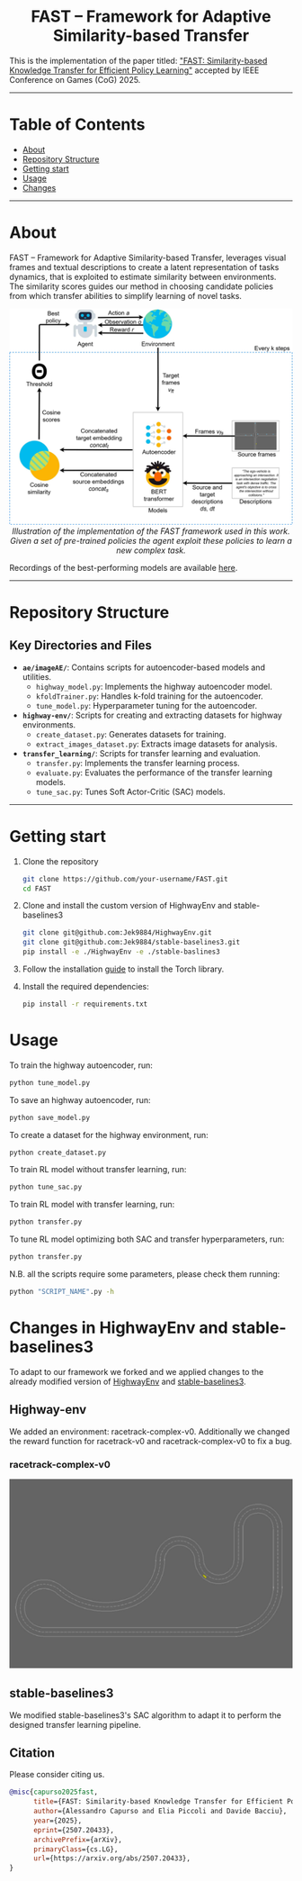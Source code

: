 <div align="center">
  <h1 align="center">FAST – Framework for Adaptive Similarity-based Transfer</h1>
</div>

This is the implementation of the paper titled: ["FAST: Similarity-based Knowledge Transfer for Efficient Policy Learning"](https://arxiv.org/abs/2507.20433) accepted by IEEE Conference on Games (CoG) 2025.

---

# Table of Contents
- [About](#about)
- [Repository Structure](#repository-structure)
- [Getting start](#getting-start)
- [Usage](#usage)
- [Changes](#changes-in-highwayenv-and-stable-baselines3)

---

# About
FAST – Framework for Adaptive Similarity-based Transfer, leverages visual frames and textual descriptions to create a latent representation of tasks dynamics, that is exploited to estimate similarity between environments. The similarity scores guides our method in choosing candidate policies from which transfer abilities to simplify learning of novel tasks.

 <p align="center">
  <img src="images/FAST_schema.jpg" alt="FAST_schema" /><br />
  <em>Illustration of the implementation of the FAST framework used in this work. Given a set of pre-trained policies the agent exploit these policies to learn a new complex task.</em>
</p>

Recordings of the best-performing models are available [here](https://github.com/Jek9884/FAST-Video-Results).

---

# Repository Structure

## Key Directories and Files
- **`ae/imageAE/`**: Contains scripts for autoencoder-based models and utilities.
  - `highway_model.py`: Implements the highway autoencoder model.
  - `kfoldTrainer.py`: Handles k-fold training for the autoencoder.
  - `tune_model.py`: Hyperparameter tuning for the autoencoder.
- **`highway-env/`**: Scripts for creating and extracting datasets for highway environments.
  - `create_dataset.py`: Generates datasets for training.
  - `extract_images_dataset.py`: Extracts image datasets for analysis.
- **`transfer_learning/`**: Scripts for transfer learning and evaluation.
  - `transfer.py`: Implements the transfer learning process.
  - `evaluate.py`: Evaluates the performance of the transfer learning models.
  - `tune_sac.py`: Tunes Soft Actor-Critic (SAC) models.

---

# Getting start

1. Clone the repository
   ```bash
   git clone https://github.com/your-username/FAST.git
   cd FAST
   ```

2. Clone and install the custom version of HighwayEnv and stable-baselines3
    ```bash
    git clone git@github.com:Jek9884/HighwayEnv.git
    git clone git@github.com:Jek9884/stable-baselines3.git
    pip install -e ./HighwayEnv -e ./stable-baslines3
    ```

3. Follow the installation [guide](https://pytorch.org/get-started/locally/) to install the Torch library.

4. Install the required dependencies:
    ```bash
    pip install -r requirements.txt
    ```

# Usage
To train the highway autoencoder, run:
   ```bash
   python tune_model.py
   ```

To save an highway autoencoder, run:
   ```bash
   python save_model.py
   ```

To create a dataset for the highway environment, run:
   ```bash
   python create_dataset.py
   ```

To train RL model without transfer learning, run:

   ```bash
   python tune_sac.py
   ```

To train RL model with transfer learning, run:

   ```bash
   python transfer.py
   ```

To tune RL model optimizing both SAC and transfer hyperparameters, run:

   ```bash
   python transfer.py
   ```

N.B. all the scripts require some parameters, please check them running:

   ```bash
   python "SCRIPT_NAME".py -h
   ```

# Changes in HighwayEnv and stable-baselines3
To adapt to our framework we forked and we applied changes to the already modified version of [HighwayEnv](https://github.com/xiaoli98/HighwayEnv) and [stable-baselines3](https://github.com/xiaoli98/stable-baselines3).

## Highway-env
We added an environment: racetrack-complex-v0. Additionally we changed the reward function for racetrack-v0 and racetrack-complex-v0 to fix a bug.

### racetrack-complex-v0
 <p align="center">
  <img src="images/complex_racetrack.jpg" alt="racetrack-complex-v0" /><br />
</p>

## stable-baselines3
We modified stable-baselines3's SAC algorithm to adapt it to perform the designed transfer learning pipeline.

## Citation

Please consider citing us.

```bibtex
@misc{capurso2025fast,
      title={FAST: Similarity-based Knowledge Transfer for Efficient Policy Learning}, 
      author={Alessandro Capurso and Elia Piccoli and Davide Bacciu},
      year={2025},
      eprint={2507.20433},
      archivePrefix={arXiv},
      primaryClass={cs.LG},
      url={https://arxiv.org/abs/2507.20433}, 
}
```
